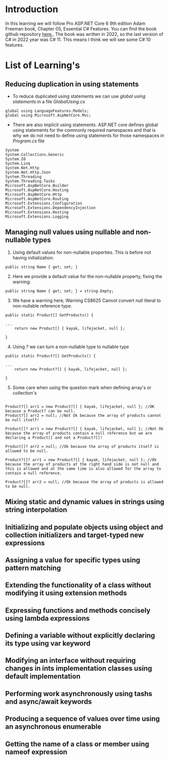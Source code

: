 # Introduction

In this learning we will follow Pro ASP.NET Core 6 9th edition Adam Freeman book, Chapter 05, Essential C# Features. You can find the book github repository [here.](https://github.com/apress/pro-asp.net-core-6). The book was written in 2022, so the last version of C# in 2022 year was C# 11. This means I think we will see some C# 10 features.

# List of Learning's

## Reducing duplication in using statements
- To reduce duplicated using statements we can use _global using statements_ in a file _GlobalUsing.cs_
```
global using LanguageFeatures.Models;
global using Microsoft.AspNetCore.Mvc;
```
- There are also implicit using statements. ASP.NET core defines global using statements for the commonly required namespaces and that is why we do not need to define using statements for those namespaces in _Program.cs_ file
```
System
System.Collections.Generic
System.IO
System.Linq
System.Net.Http
System.Net.Http.Json
System.Threading
System.Threading.Tasks
Microsoft.AspNetCore.Builder
Microsoft.AspNetCore.Hosting
Microsoft.AspNetCore.Http
Microsoft.AspNetCore.Routing
Microsoft.Extensions.Configuration
Microsoft.Extensions.DependencyInjection
Microsoft.Extensions.Hosting
Microsoft.Extensions.Logging
```


## Managing null values using nullable and non-nullable types
1. Using default values for non-nullable properties. This is before not having initialization:

```
public string Name { get; set; }
```
2. Here we provide a default value for the non-nullable property, fixing the warning:
```
public string Name { get; set; } = string.Empty;
```

3. We have a warning here, Warning CS8625 Cannot convert null literal to non-nullable reference type.

```
public static Product[] GetProducts() {

...
    return new Product[] { kayak, lifejacket, null };

}
```

4. Using _?_ we can turn a non-nullable type to nullable type

```
public static Product?[] GetProducts() {

...
    return new Product?[] { kayak, lifejacket, null };

}
```

5. Some care when using the question mark when defining array's or collection's
```

Product?[] arr1 = new Product?[] { kayak, lifejacket, null }; //OK because a Product? can be null.
Product?[] arr2 = null; //Not Ok because the array of products cannot be null itself!

Product[]? arr1 = new Product?[] { kayak, lifejacket, null }; //Not Ok because the array of products contain a null reference but we are declaring a Product[] and not a Product?[]!

Product[]? arr2 = null; //Ok because the array of products itself is allowed to be null.

Product?[]? arr1 = new Product?[] { kayak, lifejacket, null }; //Ok because the array of products at the right hand side is not null and this is allowed and at the same time is also allowed for the array to contain a null reference. 

Product?[]? arr2 = null; //Ok because the array of products is allowed to be null.

```


## Mixing static and dynamic values in strings using string interpolation

## Initializing and populate objects using object and collection initializers and target-typed new expressions

## Assigning a value for specific types using pattern matching

## Extending the functionality of a class without modifying it using extension methods

## Expressing functions and methods concisely using lambda expressions

## Defining a variable without explicitly declaring its type using var keyword

## Modifying an interface without requiring changes in ints implementation classes using default implementation

## Performing work asynchronously using tashs and async/await keywords

## Producing a sequence of values over time using an asynchronous enumerable

## Getting the name of a class or member using nameof expression
